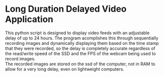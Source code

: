 # Long Duration Delayed Video Application

This python script is designed to display video feeds with an adjustable delay of up to 24 hours. The program acomplishes this through sequentially recording images and dynamically displaying them based on the time stamp that they were recorded, so the delay is completely accurate regardless of the read/write speed of the SSD and the FPS of the webcam being used to record images.  
The recorded images are stored on the ssd of the computer, not in RAM to allow for a very long delay, even on lightweight computers.  
